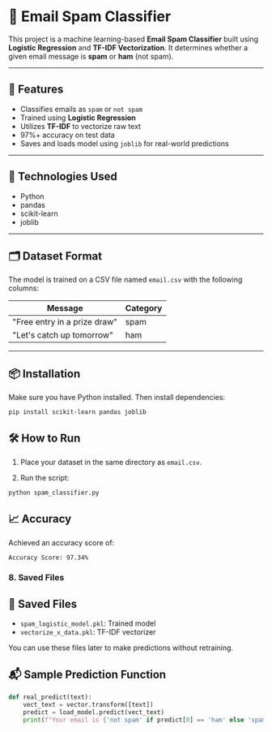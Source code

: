 # 📧 Email Spam Classifier

This project is a machine learning-based **Email Spam Classifier** built using **Logistic Regression** and **TF-IDF Vectorization**. It determines whether a given email message is **spam** or **ham** (not spam).

---

## 🚀 Features

- Classifies emails as `spam` or `not spam`
- Trained using **Logistic Regression**
- Utilizes **TF-IDF** to vectorize raw text
- 97%+ accuracy on test data
- Saves and loads model using `joblib` for real-world predictions

---

## 🧠 Technologies Used

- Python
- pandas
- scikit-learn
- joblib

---

## 🗂️ Dataset Format

The model is trained on a CSV file named `email.csv` with the following columns:

| Message                            | Category |
|------------------------------------|----------|
| "Free entry in a prize draw"       | spam     |
| "Let's catch up tomorrow"          | ham      |

---

## 📦 Installation

Make sure you have Python installed. Then install dependencies:

```bash
pip install scikit-learn pandas joblib
```
## 🛠️ How to Run

1. Place your dataset in the same directory as `email.csv`.

2. Run the script:

```bash
python spam_classifier.py
```
## 📈 Accuracy

Achieved an accuracy score of:

```text
Accuracy Score: 97.34%
```

### 8. Saved Files
## 💾 Saved Files

- `spam_logistic_model.pkl`: Trained model  
- `vectorize_x_data.pkl`: TF-IDF vectorizer  

You can use these files later to make predictions without retraining.
## 📬 Sample Prediction Function

```python
def real_predict(text):
    vect_text = vector.transform([text])
    predict = load_model.predict(vect_text)
    print(f"Your email is {'not spam' if predict[0] == 'ham' else 'spam'}")
```
